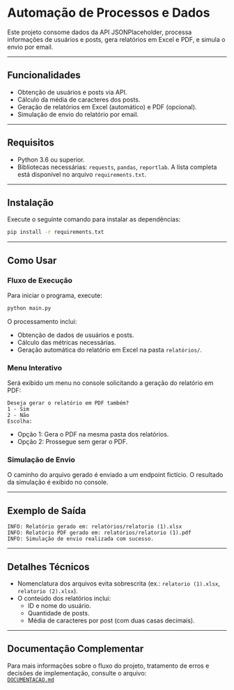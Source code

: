 # Automação de Processos e Dados

Este projeto consome dados da API JSONPlaceholder, processa informações de usuários e posts, gera relatórios em Excel e PDF, e simula o envio por email.

---

## Funcionalidades

- Obtenção de usuários e posts via API.
- Cálculo da média de caracteres dos posts.
- Geração de relatórios em Excel (automático) e PDF (opcional).
- Simulação de envio do relatório por email.

---

## Requisitos

- Python 3.6 ou superior.
- Bibliotecas necessárias: `requests`, `pandas`, `reportlab`.
  A lista completa está disponível no arquivo `requirements.txt`.

---

## Instalação

Execute o seguinte comando para instalar as dependências:

```bash
pip install -r requirements.txt
```

---

## Como Usar

### Fluxo de Execução

Para iniciar o programa, execute:

```bash
python main.py
```

O processamento inclui:
- Obtenção de dados de usuários e posts.
- Cálculo das métricas necessárias.
- Geração automática do relatório em Excel na pasta `relatórios/`.

### Menu Interativo

Será exibido um menu no console solicitando a geração do relatório em PDF:

```
Deseja gerar o relatório em PDF também?
1 - Sim
2 - Não
Escolha:
```

- Opção 1: Gera o PDF na mesma pasta dos relatórios.
- Opção 2: Prossegue sem gerar o PDF.

### Simulação de Envio

O caminho do arquivo gerado é enviado a um endpoint fictício. O resultado da simulação é exibido no console.

---

## Exemplo de Saída

```
INFO: Relatório gerado em: relatórios/relatorio (1).xlsx
INFO: Relatório PDF gerado em: relatórios/relatorio (1).pdf
INFO: Simulação de envio realizada com sucesso.
```

---

## Detalhes Técnicos

- Nomenclatura dos arquivos evita sobrescrita (ex.: `relatorio (1).xlsx`, `relatorio (2).xlsx`).
- O conteúdo dos relatórios inclui:
  - ID e nome do usuário.
  - Quantidade de posts.
  - Média de caracteres por post (com duas casas decimais).

---

## Documentação Complementar

Para mais informações sobre o fluxo do projeto, tratamento de erros e decisões de implementação, consulte o arquivo:  
[`DOCUMENTACAO.md`](DOCUMENTACAO.md)
